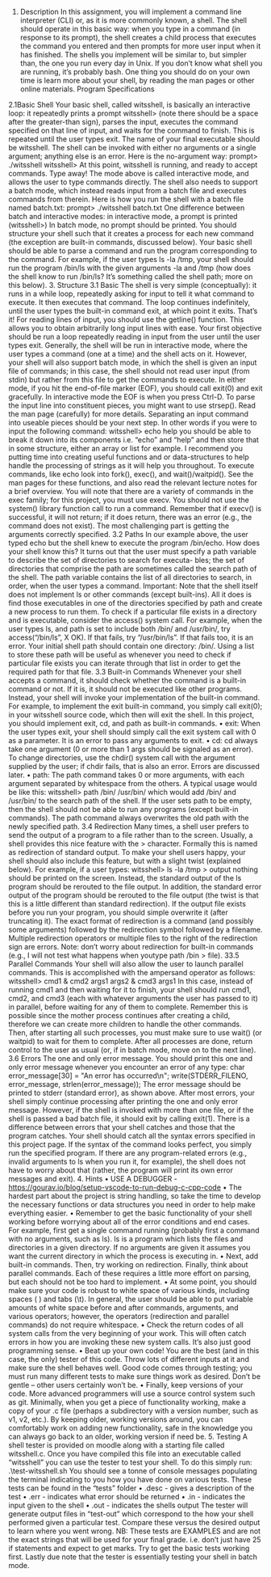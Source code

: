 1. Description
    In this assignment, you will implement a command line interpreter (CLI) or, as it is more commonly known,
    a shell. The shell should operate in this basic way: when you type in a command (in response to its prompt),
    the shell creates a child process that executes the command you entered and then prompts for more user input
    when it has finished.
    The shells you implement will be similar to, but simpler than, the one you run every day in Unix. If you
    don’t know what shell you are running, it’s probably bash. One thing you should do on your own time is learn
    more about your shell, by reading the man pages or other online materials.
    Program Specifications


2.1Basic Shell
    Your basic shell, called witsshell, is basically an interactive loop: it repeatedly prints a prompt witsshell> (note
    there should be a space after the greater-than sign), parses the input, executes the command specified on that
    line of input, and waits for the command to finish. This is repeated until the user types exit. The name of your
    final executable should be witsshell.
    The shell can be invoked with either no arguments or a single argument; anything else is an error. Here is
    the no-argument way:
    prompt> ./witsshell
    witsshell>
    At this point, witsshell is running, and ready to accept commands. Type away!
    The mode above is called interactive mode, and allows the user to type commands directly. The shell
    also needs to support a batch mode, which instead reads input from a batch file and executes commands from
    therein. Here is how you run the shell with a batch file named batch.txt:
    prompt> ./witsshell batch.txt
    One difference between batch and interactive modes: in interactive mode, a prompt is printed (witsshell>)
    In batch mode, no prompt should be printed.
    You should structure your shell such that it creates a process for each new command (the exception are
    built-in commands, discussed below). Your basic shell should be able to parse a command and run the program
    corresponding to the command. For example, if the user types ls -la /tmp, your shell should run the program
    /bin/ls with the given arguments -la and /tmp (how does the shell know to run /bin/ls? It’s something called
    the shell path; more on this below).
3. Structure
3.1 Basic
    The shell is very simple (conceptually): it runs in a while loop, repeatedly asking for input to tell it what
    command to execute. It then executes that command. The loop continues indefinitely, until the user types the
    built-in command exit, at which point it exits. That’s it!
    For reading lines of input, you should use the getline() function. This allows you to obtain arbitrarily long
    input lines with ease. Your first objective should be run a loop repeatedly reading in input from the user until
    the user types exit.
    Generally, the shell will be run in interactive mode, where the user types a command (one at a time) and
    the shell acts on it. However, your shell will also support batch mode, in which the shell is given an input file
    of commands; in this case, the shell should not read user input (from stdin) but rather from this file to get the
    commands to execute.
    In either mode, if you hit the end-of-file marker (EOF), you should call exit(0) and exit gracefully. In
    interactive mode the EOF is when you press Ctrl-D.
    To parse the input line into constituent pieces, you might want to use strsep(). Read the man page (carefully)
    for more details. Separating an input command into useable pieces should be your next step. In other words if
    you were to input the following command:
    witsshell> echo help
    you should be able to break it down into its components i.e. “echo” and “help” and then store that in some
    structure, either an array or list for example. I recommend you putting time into creating useful functions and
    or data-structures to help handle the processing of strings as it will help you throughout.
    To execute commands, like echo look into fork(), exec(), and wait()/waitpid(). See the man pages for these
    functions, and also read the relevant lecture notes for a brief overview.
    You will note that there are a variety of commands in the exec family; for this project, you must use execv.
    You should not use the system() library function call to run a command. Remember that if execv() is successful,
    it will not return; if it does return, there was an error (e.g., the command does not exist). The most challenging
    part is getting the arguments correctly specified.
3.2 Paths
    In our example above, the user typed echo but the shell knew to execute the program /bin/echo. How does your
    shell know this?
    It turns out that the user must specify a path variable to describe the set of directories to search for executa-
    bles; the set of directories that comprise the path are sometimes called the search path of the shell. The path
    variable contains the list of all directories to search, in order, when the user types a command.
    Important: Note that the shell itself does not implement ls or other commands (except built-ins). All it
    does is find those executables in one of the directories specified by path and create a new process to run them.
    To check if a particular file exists in a directory and is executable, consider the access() system call. For
    example, when the user types ls, and path is set to include both /bin/ and /usr/bin/, try access(“/bin/ls”, X OK).
    If that fails, try “/usr/bin/ls”. If that fails too, it is an error. Your initial shell path should contain one directory: /bin/.
    Using a list to store these path will be useful as whenever you need to check if particular file exists you can
    iterate through that list in order to get the required path for that file.
3.3 Built-in Commands
    Whenever your shell accepts a command, it should check whether the command is a built-in command or not.
    If it is, it should not be executed like other programs. Instead, your shell will invoke your implementation of
    the built-in command. For example, to implement the exit built-in command, you simply call exit(0); in your
    witsshell source code, which then will exit the shell.
    In this project, you should implement exit, cd, and path as built-in commands.
    • exit: When the user types exit, your shell should simply call the exit system call with 0 as a parameter. It
      is an error to pass any arguments to exit.
    • cd: cd always take one argument (0 or more than 1 args should be signaled as an error). To change
      directories, use the chdir() system call with the argument supplied by the user; if chdir fails, that is also
      an error. Errors are discussed later.
    • path: The path command takes 0 or more arguments, with each argument separated by whitespace from
      the others. A typical usage would be like this:
      witsshell> path /bin/ /usr/bin/
      which would add /bin/ and /usr/bin/ to the search path of the shell. If the user sets path to be empty, then
      the shell should not be able to run any programs (except built-in commands). The path command always
      overwrites the old path with the newly specified path.
3.4 Redirection
    Many times, a shell user prefers to send the output of a program to a file rather than to the screen. Usually, a
    shell provides this nice feature with the > character. Formally this is named as redirection of standard output.
    To make your shell users happy, your shell should also include this feature, but with a slight twist (explained below).
    For example, if a user types:
      witsshell> ls -la /tmp > output
    nothing should be printed on the screen. Instead, the standard output of the ls program should be rerouted
    to the file output. In addition, the standard error output of the program should be rerouted to the file output (the
    twist is that this is a little different than standard redirection).
    If the output file exists before you run your program, you should simple overwrite it (after truncating it).
    The exact format of redirection is a command (and possibly some arguments) followed by the redirection
    symbol followed by a filename. Multiple redirection operators or multiple files to the right of the redirection
    sign are errors.
    Note: don’t worry about redirection for built-in commands (e.g., I will not test what happens when youtype path /bin > file).
33.5 Parallel Commands
    Your shell will also allow the user to launch parallel commands. This is accomplished with the ampersand
    operator as follows:
    witsshell> cmd1 & cmd2 args1 args2 & cmd3 args1
    In this case, instead of running cmd1 and then waiting for it to finish, your shell should run cmd1, cmd2,
    and cmd3 (each with whatever arguments the user has passed to it) in parallel, before waiting for any of them
    to complete. Remember this is possible since the mother process continues after creating a child, therefore we
    can create more children to handle the other commands.
    Then, after starting all such processes, you must make sure to use wait() (or waitpid) to wait for them to
    complete. After all processes are done, return control to the user as usual (or, if in batch mode, move on to the next line).
3.6 Errors
    The one and only error message. You should print this one and only error message whenever you encounter
    an error of any type:
    char error_message[30] = "An error has occurred\n";
    write(STDERR_FILENO, error_message, strlen(error_message));
    The error message should be printed to stderr (standard error), as shown above.
    After most errors, your shell simply continue processing after printing the one and only error message.
    However, if the shell is invoked with more than one file, or if the shell is passed a bad batch file, it should exit
    by calling exit(1).
    There is a difference between errors that your shell catches and those that the program catches. Your shell
    should catch all the syntax errors specified in this project page. If the syntax of the command looks perfect, you
    simply run the specified program. If there are any program-related errors (e.g., invalid arguments to ls when
    you run it, for example), the shell does not have to worry about that (rather, the program will print its own error
    messages and exit).
4. Hints
  • USE A DEBUGGER - https://gourav.io/blog/setup-vscode-to-run-debug-c-cpp-code
  • The hardest part about the project is string handling, so take the time to develop the necessary functions
    or data structures you need in order to help make everything easier.
  • Remember to get the basic functionality of your shell working before worrying about all of the error
    conditions and end cases. For example, first get a single command running (probably first a command
    with no arguments, such as ls). ls is a program which lists the files and directories in a given directory. If
    no arguments are given it assumes you want the current directory in which the process is executing in.
  • Next, add built-in commands. Then, try working on redirection. Finally, think about parallel commands.
    Each of these requires a little more effort on parsing, but each should not be too hard to implement.
  • At some point, you should make sure your code is robust to white space of various kinds, including
    spaces ( ) and tabs (\t). In general, the user should be able to put variable amounts of white space before
    and after commands, arguments, and various operators; however, the operators (redirection and parallel commands) do not require whitespace.
  • Check the return codes of all system calls from the very beginning of your work. This will often catch
    errors in how you are invoking these new system calls. It’s also just good programming sense.
  • Beat up your own code! You are the best (and in this case, the only) tester of this code. Throw lots of
    different inputs at it and make sure the shell behaves well. Good code comes through testing; you must
    run many different tests to make sure things work as desired. Don’t be gentle – other users certainly
    won’t be.
  • Finally, keep versions of your code. More advanced programmers will use a source control system such
    as git. Minimally, when you get a piece of functionality working, make a copy of your .c file (perhaps
    a subdirectory with a version number, such as v1, v2, etc.). By keeping older, working versions around,
    you can comfortably work on adding new functionality, safe in the knowledge you can always go back
    to an older, working version if need be.
5. Testing
    A shell tester is provided on moodle along with a starting file called witsshell.c. Once you have compiled this
    file into an executable called “witsshell” you can use the tester to test your shell. To do this simply run:
    .\test-witsshell.sh
    You should see a tonne of console messages populating the terminal indicating to you how you have done
    on various tests. These tests can be found in the “tests” folder
    • .desc - gives a description of the test
    • .err - indicates what error should be returned
    • .in - indicates the input given to the shell
    • .out - indicates the shells output
    The tester will generate output files in “test-out” which correspond to the how your shell performed given
    a particular test. Compare these versus the desired output to learn where you went wrong. NB: These tests
    are EXAMPLES and are not the exact strings that will be used for your final grade. i.e. don’t just have 25 if
    statements and expect to get marks. Try to get the basic tests working first. Lastly due note that the tester is
    essentially testing your shell in batch mode.
